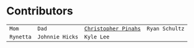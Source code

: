 # Contributors

<table class="billiard-table">
    <tbody>
      <tr>
        <td><code>Mom</code></td>
        <td><code>Dad</code></td>
        <td><code><a href="http://www.robinskaplan.com/lawyers/christopher-pinahs" title="Christopher Pinahs">Christopher Pinahs</a></code></td>
        <td><code>Ryan Schultz</code></td>
      </tr>
      <tr>
        <td><code>Rynetta</code></td>
        <td><code>Johnnie Hicks</code></td>
        <td><code>Kyle Lee</code></td>
      </tr>
    </tbody>
</table>

<div class="cf"></div>
<div class="end"></div>

